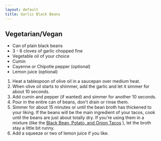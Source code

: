 ```yaml
---
layout: default
title: Garlic Black Beans
---
```


Vegetarian/Vegan
----------------

* Can of plain black beans
* 3 - 6 cloves of garlic chopped fine
* Vegetable oil of your choice
* Cumin
* Cayenne or Chipotle pepper (optional)
* Lemon juice (optional)

1. Heat a tablespoon of olive oil in a saucepan over medium heat.
2. When olive oil starts to shimmer, add the garlic and let it simmer for about 10 seconds.
3. Add cumin and pepper (if wanted) and simmer for another 10 seconds.
4. Pour in the entire can of beans, don't drain or rinse them.
5. Simmer for about 15 minutes or until the bean broth has thickened to your liking. If the beans will be the main ingredient of your tacos, cook until the beans are just about totally dry. If you're using them in a mixture (like the [Black Bean, Potato, and Onion Tacos](/full_tacos/black_bean_potato_onion_tacos.md) ), let the broth stay a little bit runny.
6. Add a squeeze or two of lemon juice if you like.
